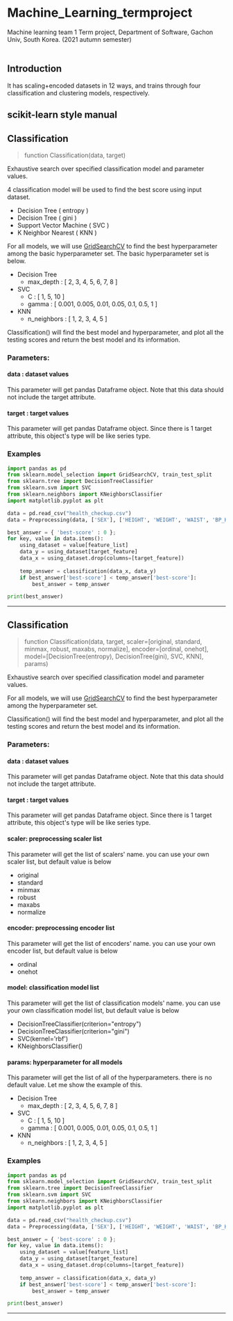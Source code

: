 # Machine_Learning_termproject
Machine learning team 1 Term project, Department of Software, Gachon Univ, South Korea. (2021 autumn semester)
<br> <br>

## Introduction
It has scaling+encoded datasets in 12 ways, and trains through four classification and clustering models, respectively.

## scikit-learn style manual

## Classification

> function Classification(data, target)

Exhaustive search over specified classification model and parameter values.

4 classification model will be used to find the best score using input dataset.

- Decision Tree ( entropy )
- Decision Tree ( gini )
- Support Vector Machine ( SVC )
- K Neighbor Nearest ( KNN )
 
For all models, we will use [GridSearchCV](https://scikit-learn.org/stable/modules/generated/sklearn.model_selection.GridSearchCV.html) to find the best hyperparameter among the basic hyperparameter set. The basic hyperparameter set is below.

- Decision Tree
  - max_depth : [ 2, 3, 4, 5, 6, 7, 8 ]
- SVC
  - C : [ 1, 5, 10 ]
  - gamma : [ 0.001, 0.005, 0.01, 0.05, 0.1, 0.5, 1 ]
- KNN
  - n_neighbors : [ 1, 2, 3, 4, 5 ]

Classification() will find the best model and hyperparameter, and plot all the testing scores and return the best model and its information.



### Parameters:

#### data : dataset values

This parameter will get pandas Dataframe object. Note that this data should not include the target attribute.

#### target : target values

This parameter will get pandas Dataframe object. Since there is 1 target attribute, this object's type will be like series type.



### Examples

```python
import pandas as pd
from sklearn.model_selection import GridSearchCV, train_test_split
from sklearn.tree import DecisionTreeClassifier
from sklearn.svm import SVC
from sklearn.neighbors import KNeighborsClassifier
import matplotlib.pyplot as plt

data = pd.read_csv("health_checkup.csv")
data = Preprocessing(data, ['SEX'], ['HEIGHT', 'WEIGHT', 'WAIST', 'BP_HIGH', 'BP_LWST', 'BLDS'])

best_answer = { 'best-score' : 0 };
for key, value in data.items():
    using_dataset = value[feature_list]
    data_y = using_dataset[target_feature]
    data_x = using_dataset.drop(columns=[target_feature])
    
    temp_answer = classification(data_x, data_y)
    if best_answer['best-score'] < temp_answer['best-score']:
        best_answer = temp_answer

print(best_answer)
```



---



## Classification

> function Classification(data, target, scaler=[original, standard, minmax, robust, maxabs, normalize], encoder=[ordinal, onehot], model=[DecisionTree(entropy), DecisionTree(gini), SVC, KNN], params)

Exhaustive search over specified classification model and parameter values.

For all models, we will use [GridSearchCV](https://scikit-learn.org/stable/modules/generated/sklearn.model_selection.GridSearchCV.html) to find the best hyperparameter among the hyperparameter set.

Classification() will find the best model and hyperparameter, and plot all the testing scores and return the best model and its information.



### Parameters:

#### data : dataset values

This parameter will get pandas Dataframe object. Note that this data should not include the target attribute.

#### target : target values

This parameter will get pandas Dataframe object. Since there is 1 target attribute, this object's type will be like series type.

#### scaler: preprocessing scaler list

This parameter will get the list of scalers' name. you can use your own scaler list, but default value is below

- original
- standard
- minmax
- robust
- maxabs
- normalize

#### encoder: preprocessing encoder list

This parameter will get the list of encoders' name. you can use your own encoder list, but default value is below

- ordinal
- onehot

#### model: classification model list

This parameter will get the list of classification models' name. you can use your own classification model list, but default value is below

- DecisionTreeClassifier(criterion="entropy")
- DecisionTreeClassifier(criterion="gini")
- SVC(kernel='rbf')
- KNeighborsClassifier()

#### params: hyperparameter for all models

This parameter will get the list of all of the hyperparameters. there is no default value. Let me show the example of this.

- Decision Tree
  - max_depth : [ 2, 3, 4, 5, 6, 7, 8 ]
- SVC
  - C : [ 1, 5, 10 ]
  - gamma : [ 0.001, 0.005, 0.01, 0.05, 0.1, 0.5, 1 ]
- KNN
  - n_neighbors : [ 1, 2, 3, 4, 5 ]



### Examples

```python
import pandas as pd
from sklearn.model_selection import GridSearchCV, train_test_split
from sklearn.tree import DecisionTreeClassifier
from sklearn.svm import SVC
from sklearn.neighbors import KNeighborsClassifier
import matplotlib.pyplot as plt

data = pd.read_csv("health_checkup.csv")
data = Preprocessing(data, ['SEX'], ['HEIGHT', 'WEIGHT', 'WAIST', 'BP_HIGH', 'BP_LWST', 'BLDS'])

best_answer = { 'best-score' : 0 };
for key, value in data.items():
    using_dataset = value[feature_list]
    data_y = using_dataset[target_feature]
    data_x = using_dataset.drop(columns=[target_feature])
    
    temp_answer = classification(data_x, data_y)
    if best_answer['best-score'] < temp_answer['best-score']:
        best_answer = temp_answer

print(best_answer)
```

---









